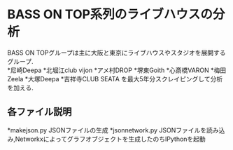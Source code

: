 BASS ON TOP系列のライブハウスの分析
==
BASS ON TOPグループは主に大阪と東京にライブハウスやスタジオを展開するグループ.  
*尼崎Deepa
*北堀江club vijon
*アメ村DROP
*堺東Goith
*心斎橋VARON
*梅田Zeela
*大塚Deepa
*吉祥寺CLUB SEATA
を最大5年分スクレイピングして分析を加える.

各ファイル説明
----
*makejson.py
JSONファイルの生成
*jsonnetwork.py
JSONファイルを読み込み,Networkxによってグラフオブジェクトを生成したのちIPythonを起動
